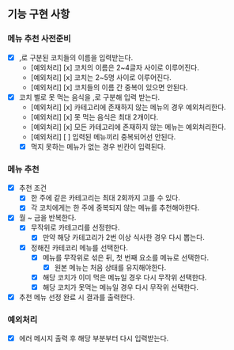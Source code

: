 ## 기능 구현 사항

### 메뉴 추천 사전준비
- [x] ,로 구분된 코치들의 이름을 입력받는다.
  - [예외처리] [x] 코치의 이름은 2~4글자 사이로 이루어진다.
  - [예외처리] [x] 코치는 2~5명 사이로 이루어진다.
  - [예외처리] [x] 코치들의 이름 간 중복이 있으면 안된다.
- [x] 코치 별로 못 먹는 음식을 ,로 구분해 입력 받는다.
  - [예외처리] [x] 카테고리에 존재하지 않는 메뉴의 경우 예외처리한다.
  - [예외처리] [x] 못 먹는 음식은 최대 2개이다.
  - [예외처리] [x] 모든 카테고리에 존재하지 않는 메뉴는 예외처리한다.
  - [예외처리] [ ] 입력된 메뉴끼리 중복되어선 안된다.
  - [x] 먹지 못하는 메뉴가 없는 경우 빈칸이 입력된다.

### 메뉴 추천
- [x] 추천 조건
  - [x] 한 주에 같은 카테고리는 최대 2회까지 고를 수 있다.
  - [x] 각 코치에게는 한 주에 중복되지 않는 메뉴를 추천해야한다.
- [x] 월 ~ 금을 반복한다.
  - [x] 무작위로 카테고리를 선정한다.
    - [x] 만약 해당 카테고리가 2번 이상 식사한 경우 다시 뽑는다.
  - [x] 정해진 카테코리 메뉴를 선택한다.
    - [x] 메뉴를 무작위로 섞은 뒤, 첫 번째 요소를 메뉴로 선택한다.
      - [x] 원본 메뉴는 처음 상태를 유지해야한다.
    - [x] 해당 코치가 이미 먹은 메뉴일 경우 다시 무작위 선택한다.
    - [x] 해당 코치가 못먹는 메뉴일 경우 다시 무작위 선택한다.
- [x] 추천 메뉴 선정 완료 시 결과를 출력한다.

### 예외처리
- [x] 에러 메시지 출력 후 해당 부분부터 다시 입력받는다.